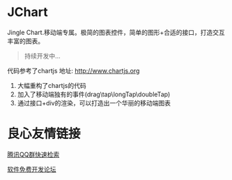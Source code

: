 JChart
======

Jingle Chart.移动端专属。极简的图表控件，简单的图形+合适的接口，打造交互丰富的图表。

> 持续开发中...

代码参考了chartjs
地址: http://www.chartjs.org

1. 大幅重构了chartjs的代码
2. 加入了移动端独有的事件(drag\tap\longTap\doubleTap)
3. 通过接口+div的渲染，可以打造出一个华丽的移动端图表

 # 良心友情链接

[腾讯QQ群快速检索](http://u.720life.cn/s/8cf73f7c)

[软件免费开发论坛](http://u.720life.cn/s/bbb01dc0)